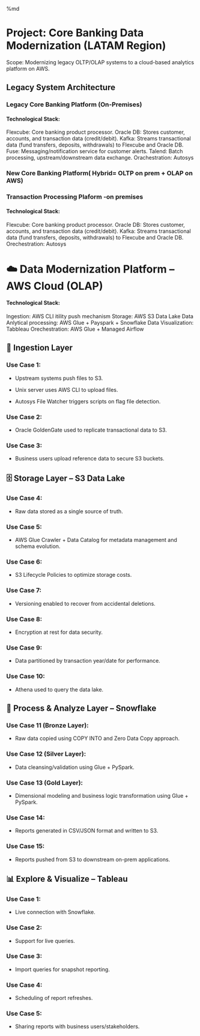 %md
# Project: Core Banking Data Modernization (LATAM Region)
Scope: Modernizing legacy OLTP/OLAP systems to a cloud-based analytics platform on AWS.

## Legacy System Architecture
### Legacy Core Banking Platform (On-Premises)
#### Technological Stack:
Flexcube: Core banking product processor.
Oracle DB: Stores customer, accounts, and transaction data (credit/debit).
Kafka: Streams transactional data (fund transfers, deposits, withdrawals) to Flexcube and Oracle DB.
Fuse: Messaging/notification service for customer alerts.
Talend: Batch processing, upstream/downstream data exchange.
Orachestration: Autosys

### New Core Banking Platform( Hybrid= OLTP on prem + OLAP on AWS)
### Transaction Processing Plaform -on premises
#### Technological Stack:
Flexcube: Core banking product processor.
Oracle DB: Stores customer, accounts, and transaction data (credit/debit).
Kafka: Streams transactional data (fund transfers, deposits, withdrawals) to Flexcube and Oracle DB.
Orechestration: Autosys

# ☁️ Data Modernization Platform – AWS Cloud (OLAP)
#### Technological Stack:
Ingestion: AWS CLI itility push mechanism
Storage: AWS S3 Data Lake 
Data Anlytical processing: AWS Glue + Payspark + Snowflake
Data Visualization: Tabbleau
Orechestration: AWS Glue + Managed Airflow

## 🔄 Ingestion Layer
### Use Case 1:

- Upstream systems push files to S3.

- Unix server uses AWS CLI to upload files.

- Autosys File Watcher triggers scripts on flag file detection.

### Use Case 2:

- Oracle GoldenGate used to replicate transactional data to S3.

### Use Case 3:

- Business users upload reference data to secure S3 buckets.

## 🗄️ Storage Layer – S3 Data Lake
### Use Case 4:

- Raw data stored as a single source of truth.

### Use Case 5:

- AWS Glue Crawler + Data Catalog for metadata management and schema evolution.

### Use Case 6:

- S3 Lifecycle Policies to optimize storage costs.

### Use Case 7:

- Versioning enabled to recover from accidental deletions.

### Use Case 8:

- Encryption at rest for data security.

### Use Case 9:

- Data partitioned by transaction year/date for performance.

### Use Case 10:

- Athena used to query the data lake.

## 🔧 Process & Analyze Layer – Snowflake
### Use Case 11 (Bronze Layer):

- Raw data copied using COPY INTO and Zero Data Copy approach.

### Use Case 12 (Silver Layer):

- Data cleansing/validation using Glue + PySpark.

### Use Case 13 (Gold Layer):

- Dimensional modeling and business logic transformation using Glue + PySpark.

### Use Case 14:

- Reports generated in CSV/JSON format and written to S3.

### Use Case 15:

- Reports pushed from S3 to downstream on-prem applications.

## 📊 Explore & Visualize – Tableau
### Use Case 1:

- Live connection with Snowflake.

### Use Case 2:

- Support for live queries.

### Use Case 3:

- Import queries for snapshot reporting.

### Use Case 4:

- Scheduling of report refreshes.

### Use Case 5:

- Sharing reports with business users/stakeholders.
